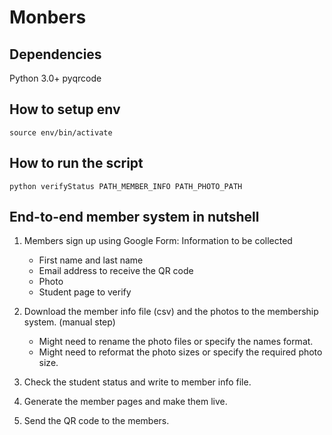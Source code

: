 # Monbers
## Dependencies
Python 3.0+
pyqrcode

## How to setup env
```
source env/bin/activate
```

## How to run the script 
```
python verifyStatus PATH_MEMBER_INFO PATH_PHOTO_PATH
```


## End-to-end member system in nutshell
1. Members sign up using Google Form:
Information to be collected 
   * First name and last name
   * Email address to receive the QR code 
   * Photo 
   * Student page to verify 
   
2. Download the member info file (csv) and the photos 
to the membership system. (manual step)
    * Might need to rename the photo files or 
    specify the names format.
    * Might need to reformat the photo sizes or 
    specify the required photo size.

3. Check the student status and write to member info file.

4. Generate the member pages and make them live.

5. Send the QR code to the members.


